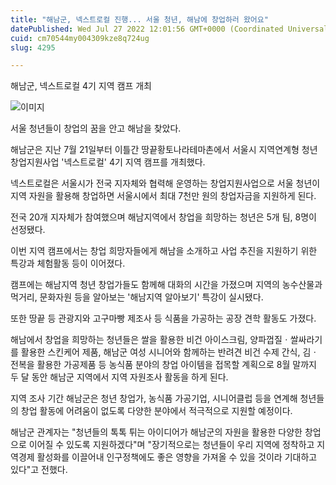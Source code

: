 ```yaml
---
title: "해남군, 넥스트로컬 진행... 서울 청년, 해남에 창업하러 왔어요"
datePublished: Wed Jul 27 2022 12:01:56 GMT+0000 (Coordinated Universal Time)
cuid: cm70544my004309kze8q724ug
slug: 4295

---
```



해남군, 넥스트로컬 4기 지역 캠프 개최

![이미지](https://cdn.hashnode.com/res/hashnode/image/upload/v1739257675212/fdff4b30-a21f-4c13-9577-d598ca8f503b.jpeg)

서울 청년들이 창업의 꿈을 안고 해남을 찾았다.

해남군은 지난 7월 21일부터 이틀간 땅끝황토나라테마촌에서 서울시 지역연계형 청년 창업지원사업 '넥스트로컬' 4기 지역 캠프를 개최했다.

넥스트로컬은 서울시가 전국 지자체와 협력해 운영하는 창업지원사업으로 서울 청년이 지역 자원을 활용해 창업하면 서울시에서 최대 7천만 원의 창업자금을 지원하게 된다.

전국 20개 지자체가 참여했으며 해남지역에서 창업을 희망하는 청년은 5개 팀, 8명이 선정됐다.

이번 지역 캠프에서는 창업 희망자들에게 해남을 소개하고 사업 추진을 지원하기 위한 특강과 체험활동 등이 이어졌다.

캠프에는 해남지역 청년 창업가들도 함께해 대화의 시간을 가졌으며 지역의 농수산물과 먹거리, 문화자원 등을 알아보는 '해남지역 알아보기' 특강이 실시됐다.

또한 땅끝 등 관광지와 고구마빵 제조사 등 식품을 가공하는 공장 견학 활동도 가졌다.

해남에서 창업을 희망하는 청년들은 쌀을 활용한 비건 아이스크림, 양파껍질ㆍ쌀싸라기를 활용한 스킨케어 제품, 해남군 여성 시니어와 함께하는 반려견 비건 수제 간식, 김ㆍ전복을 활용한 가공제품 등 농식품 분야의 창업 아이템을 접목할 계획으로 8월 말까지 두 달 동안 해남군 지역에서 지역 자원조사 활동을 하게 된다.

지역 조사 기간 해남군은 청년 창업가, 농식품 가공기업, 시니어클럽 등을 연계해 청년들의 창업 활동에 어려움이 없도록 다양한 분야에서 적극적으로 지원할 예정이다.

해남군 관계자는 "청년들의 톡톡 튀는 아이디어가 해남군의 자원을 활용한 다양한 창업으로 이어질 수 있도록 지원하겠다"며 "장기적으로는 청년들이 우리 지역에 정착하고 지역경제 활성화를 이끌어내 인구정책에도 좋은 영향을 가져올 수 있을 것이라 기대하고 있다"고 전했다.